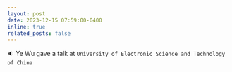 ```yaml
---
layout: post
date: 2023-12-15 07:59:00-0400 
inline: true
related_posts: false
---
```


 :sound: Ye Wu gave a talk at `University of Electronic Science and Technology of China`  
